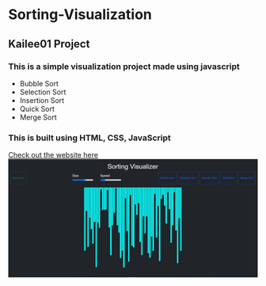 # Sorting-Visualization
## Kailee01 Project
### This is a simple visualization project made using javascript 
- Bubble Sort 
- Selection Sort
- Insertion Sort
- Quick Sort
- Merge Sort

### This is built using HTML, CSS, JavaScript <br/>

[Check out the website here](https://kailee01.github.io/Sorting-Visualization/)
<img src="img1.jpg"> <br/>
 
